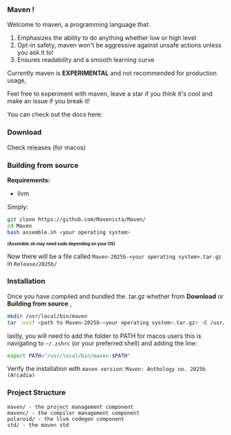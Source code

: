 ### Maven !

Welcome to maven, a programming language that:
1) Emphasizes the ability to do anything whether low or high level
2) Opt-in safety, maven won't be aggressive against unsafe actions unless you ask it to!
3) Ensures readability and a smooth learning curve

Currently maven is **EXPERIMENTAL** and not recommended for production usage,

Feel free to experiment with maven, leave a star if you think it's cool and make an issue if you break it!

You can check out the docs here: <insert docs link when live>

### Download
Check releases (for macos)

### Building from source
**Requirements:**
- llvm

Simply:
```bash
git clone https://github.com/Mavenista/Maven/
cd Maven
bash assemble.sh <your operating system>
```
**<sup><sub>(Assemble.sh may need sudo depending on your OS)</sup></sub>**

Now there will be a file called `Maven-2025b-<your operating system>.tar.gz` in `Release/2025b/`

### Installation
Once you have compiled and bundled the .tar.gz whether from **Download** or **Building from source** ,

```bash
mkdir /usr/local/bin/maven
tar -xvzf <path to Maven-2025b-<your operating system>.tar.gz> -C /usr/local/bin/maven
```
lastly, you will need to add the folder to PATH for macos users this is navigating to `~/.zshrc` (or your preferred shell) and adding the line:
```bash
export PATH="/usr/local/bin/maven:$PATH"
```

Verify the installation with `maven version`:
`Maven: Anthology no. 2025b (Arcadia)`

### Project Structure
```
maven/ - the project management component
mavenc/ - the compiler management component
polaroid/ - the llvm codegen component
std/ - the maven std
```

